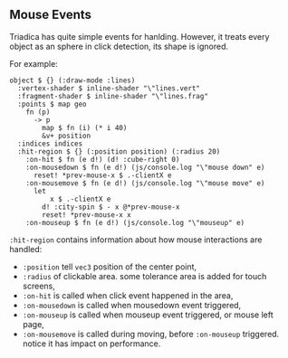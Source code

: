 ## Mouse Events

Triadica has quite simple events for hanlding. However, it treats every object as an sphere in click detection, its shape is ignored.

For example:

```cirru
object $ {} (:draw-mode :lines)
  :vertex-shader $ inline-shader "\"lines.vert"
  :fragment-shader $ inline-shader "\"lines.frag"
  :points $ map geo
    fn (p)
      -> p
        map $ fn (i) (* i 40)
        &v+ position
  :indices indices
  :hit-region $ {} (:position position) (:radius 20)
    :on-hit $ fn (e d!) (d! :cube-right 0)
    :on-mousedown $ fn (e d!) (js/console.log "\"mouse down" e)
      reset! *prev-mouse-x $ .-clientX e
    :on-mousemove $ fn (e d!) (js/console.log "\"mouse move" e)
      let
          x $ .-clientX e
        d! :city-spin $ - x @*prev-mouse-x
        reset! *prev-mouse-x x
    :on-mouseup $ fn (e d!) (js/console.log "\"mouseup" e)
```

`:hit-region` contains information about how mouse interactions are handled:

- `:position` tell `vec3` position of the center point,
- `:radius` of clickable area. some tolerance area is added for touch screens,
- `:on-hit` is called when click event happened in the area,
- `:on-mousedown` is called when mousedown event triggered,
- `:on-mouseup` is called when mouseup event triggered, or mouse left page,
- `:on-mousemove` is called during moving, before `:on-mouseup` triggered. notice it has impact on performance.
